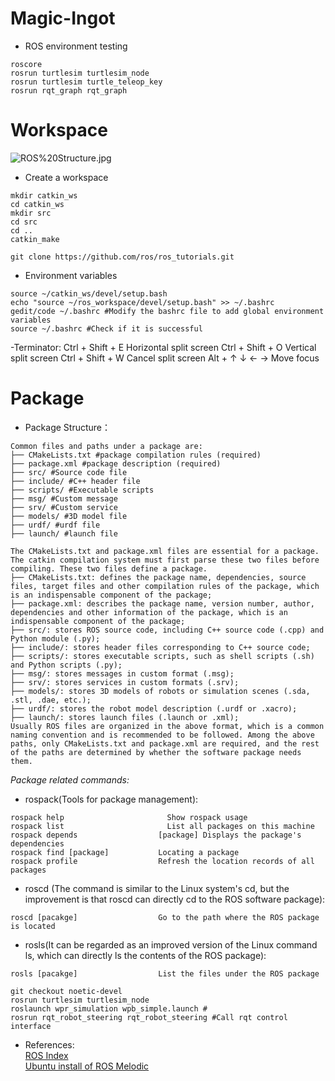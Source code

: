 # Magic-Ingot

- ROS environment testing
```shell
roscore
rosrun turtlesim turtlesim_node
rosrun turtlesim turtle_teleop_key
rosrun rqt_graph rqt_graph
```
# Workspace
<img src="https://github.com/OogwayLeonardo/Magic-Ingot/blob/main/ROS%20Structure.jpg" title="ROS%20Structure.jpg">

- Create a workspace
```shell
mkdir catkin_ws
cd catkin_ws
mkdir src
cd src
cd ..
catkin_make
```
```
git clone https://github.com/ros/ros_tutorials.git
```
- Environment variables
```shell
source ~/catkin_ws/devel/setup.bash
echo "source ~/ros_workspace/devel/setup.bash" >> ~/.bashrc
gedit/code ~/.bashrc #Modify the bashrc file to add global environment variables
source ~/.bashrc #Check if it is successful
```
-Terminator:
Ctrl + Shift + E   Horizontal split screen
Ctrl + Shift + O   Vertical split screen
Ctrl + Shift + W   Cancel split screen
Alt + ↑ ↓ ← →      Move focus
# Package
- Package Structure：
```
Common files and paths under a package are:
├── CMakeLists.txt #package compilation rules (required)
├── package.xml #package description (required)
├── src/ #Source code file
├── include/ #C++ header file
├── scripts/ #Executable scripts
├── msg/ #Custom message
├── srv/ #Custom service
├── models/ #3D model file
├── urdf/ #urdf file
├── launch/ #launch file
```
```
The CMakeLists.txt and package.xml files are essential for a package. The catkin compilation system must first parse these two files before compiling. These two files define a package.
├── CMakeLists.txt: defines the package name, dependencies, source files, target files and other compilation rules of the package, which is an indispensable component of the package;
├── package.xml: describes the package name, version number, author, dependencies and other information of the package, which is an indispensable component of the package;
├── src/: stores ROS source code, including C++ source code (.cpp) and Python module (.py);
├── include/: stores header files corresponding to C++ source code;
├── scripts/: stores executable scripts, such as shell scripts (.sh) and Python scripts (.py);
├── msg/: stores messages in custom format (.msg);
├── srv/: stores services in custom formats (.srv);
├── models/: stores 3D models of robots or simulation scenes (.sda, .stl, .dae, etc.);
├── urdf/: stores the robot model description (.urdf or .xacro);
├── launch/: stores launch files (.launch or .xml);
Usually ROS files are organized in the above format, which is a common naming convention and is recommended to be followed. Among the above paths, only CMakeLists.txt and package.xml are required, and the rest of the paths are determined by whether the software package needs them.
```

_Package related commands:_

- rospack(Tools for package management):
```
rospack help	                   Show rospack usage
rospack list	                   List all packages on this machine
rospack depends                  [package] Displays the package's dependencies
rospack find [package]	         Locating a package
rospack profile	                 Refresh the location records of all packages
```
- roscd (The command is similar to the Linux system's cd, but the improvement is that roscd can directly cd to the ROS software package):
```
roscd [pacakge]	                 Go to the path where the ROS package is located
```
- rosls(It can be regarded as an improved version of the Linux command ls, which can directly ls the contents of the ROS package):
```
rosls [pacakge]	                 List the files under the ROS package
```
```shell
git checkout noetic-devel
rosrun turtlesim turtlesim_node
roslaunch wpr_simulation wpb_simple.launch #
rosrun rqt_robot_steering rqt_robot_steering #Call rqt control interface
```
- References:<br>
[ROS Index](https://index.ros.org/) <br>
[Ubuntu install of ROS Melodic](https://wiki.ros.org/melodic/Installation/Ubuntu)<br>
